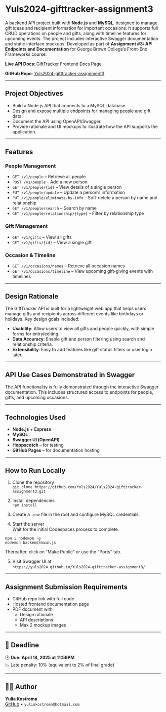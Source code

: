 # Yuls2024-gifttracker-assignment3

A backend API project built with **Node.js** and **MySQL**, designed to manage gift ideas and recipient information for important occasions. It supports full CRUD operations on people and gifts, along with timeline features for upcoming events. The project includes interactive Swagger documentation and static interface mockups. Developed as part of **Assignment #3: API Endpoints and Documentation** for George Brown College’s Front-End Frameworks course.


**Live API Docs**: [GiftTracker Frontend Docs Page](https://yuls2024.github.io/Yuls2024-gifttracker-assignment3/)

**GitHub Repo**: [Yuls2024-gifttracker-assignment3](https://github.com/Yuls2024/Yuls2024-gifttracker-assignment3)

---

## Project Objectives

- Build a Node.js API that connects to a MySQL database.
- Design and expose multiple endpoints for managing people and gift data.
- Document the API using OpenAPI/Swagger.
- Provide rationale and UI mockups to illustrate how the API supports the application.

---

## Features

### People Management
- `GET /v1/people` – Retrieve all people
- `POST /v1/people` – Add a new person
- `GET /v1/people/{id}` – View details of a single person
- `PUT /v1/people/update` – Update a person’s information
- `PUT /v1/people/eliminate-by-info` – Soft-delete a person by name and relationship
- `GET /v1/people/search` – Search by name
- `GET /v1/people/relationship/{type}` – Filter by relationship type

### Gift Management
- `GET /v1/gifts` – View all gifts
- `GET /v1/gifts/{id}` – View a single gift

### Occasion & Timeline
- `GET /v1/occasions/names` – Retrieve all occasion names
- `GET /v1/occasions/timeline` – View upcoming gift-giving events with timelines

---

## Design Rationale

The GiftTracker API is built for a lightweight web app that helps users manage gifts and recipients across different events like birthdays or holidays. Key design goals included:

- **Usability**: Allow users to view all gifts and people quickly, with simple forms for entry/editing.
- **Data Accuracy**: Enable gift and person filtering using search and relationship criteria.
- **Extensibility**: Easy to add features like gift status filters or user login later.

---

## API Use Cases Demonstrated in Swagger

The API functionality is fully demonstrated through the interactive Swagger documentation. This includes structured access to endpoints for people, gifts, and upcoming occasions. 

---

## Technologies Used

- **Node.js** + **Express**
- **MySQL**
- **Swagger UI (OpenAPI)**
- **Hoppscotch** – for testing
- **GitHub Pages** – for documentation hosting

---

## How to Run Locally

1. Clone the repository  
   `git clone https://github.com/Yuls2024/Yuls2024-gifttracker-assignment3.git`

2. Install dependencies  
   `npm install`

3. Create a `.env` file in the root and configure MySQL credentials.

4. Start the server  
    Wait for the initial Codespaces process to complete.
```
npm i nodemon -g
nodemon backend/main.js
```
Thereafter, click on "Make Public" or use the "Ports" tab.

5. Visit Swagger UI at  
   `https://yuls2024.github.io/Yuls2024-gifttracker-assignment3/`

---

## Assignment Submission Requirements

- GitHub repo link with full code
- Hosted frontend documentation page
- PDF document with:
  - Design rationale
  - API descriptions
  - Max 2 mockup images

---

## 📅 Deadline

🕒 **Due: April 14, 2025 at 11:59PM**  
📉 Late penalty: 10% (equivalent to 2% of final grade)

---

## 👩‍💻 Author

**Yulia Kostroma**  
[GitHub](https://github.com/yuls2024) • `yuliakostroma@hotmail.com`